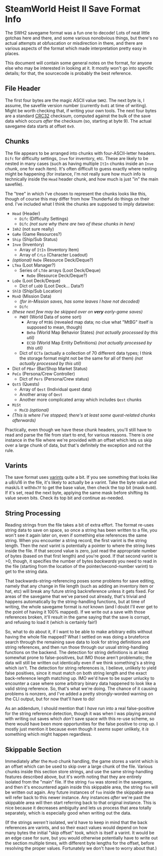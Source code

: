 SteamWorld Heist II Save Format Info
====================================

The SWH2 savegame format was a fun one to decode!  Lots of neat little gotchas
here and there, and some various nonobvious things, but there's no actual
attempts at obfuscation or misdirection in there, and there are various
aspects of the format which made interpretation pretty easy in places.

This document will contain some general notes on the format, for anyone else
who may be interested in looking at it.  It mostly won't go into specific
details; for that, the sourcecode is probably the best reference.

File Header
-----------

The first four bytes are the magic ASCII value `SWH2`.  The next byte is, I
assume, the savefile version number (currently `0x01` at time of writing).
Might be worth checking that, if writing your own tools.  The next four bytes
are a standard [CRC32](https://en.wikipedia.org/wiki/Cyclic_redundancy_check)
checksum, computed against the bulk of the save data which occurs *after* the
checksum (so, starting at byte 9).  The actual savegame data starts at 
offset `0x9`.

Chunks
------

The file appears to be arranged into chunks with four-ASCII-letter headers.  `Difc`
for difficulty settings, `Inve` for inventory, etc.  These are likely to be
nested in many cases (such as having multiple `ItIn` chunks inside an `Inve` chunk,
one for each item).  It's often difficult to guess exactly where nesting might be
happening (for instance, I'm not really sure how much info is technically inside
the `Head` header chunk, and how much is just "in" the main savefile).

The "tree" in which I've chosen to represent the chunks looks like this, though
of course this may differ from how Thunderful do things on their end.  I've
included what I think the chunks are supposed to imply datawise:

- `Head` (Header)
  - `Difc` (Difficulty Settings)
  - `Difc` *(not sure why there are two of these chunks in here)*
- `Imh2` (not sure really)
- `GaRe` (Game Resources?)
- `Ship` (Ship/Sub Status)
- `Inve` (Inventory)
  - Array of `ItIn` (Inventory Item)
  - Array of `CrLo` (Character Loadout)
- *(optional)* `ReDe` (Resource Deck/Deque?)
- `LTma` (Loot Manager?)
  - Series of `LTde` arrays (Loot Deck/Deque)
    - `ReDe` (Resource Deck/Deque?)
- `LoDe` (Loot Deck/Deque)
  - Dict of `LoDD` (Loot Deck... Data?)
- `ShlD` (Ship/Sub Location)
- `MsnD` (Mission Data)
  - *(for in-Mission saves, has some leaves I have not decoded)*
  - `Difc`
- *(these next few may be skipped over on **very** early-game saves)*
  - `PWDT` (World Data of some sort)
    - Array of `MtBG` (revealed map data; no clue what "MtBG" itself is supposed to mean, though)
    - `Beha` (World Map Behavior States) *(not actually processed by this util)*
    - `ECSD` (World Map Entity Definitions) *(not actually processed by this util)*
  - Dict of `ECTa` (actually a collection of 70 different data types; I think
    the storage format might not be the same for all of them) *(not actually
    processed by this util)*
- Dict of `PBar` (Bar/Shop Market Status)
- `PeCo` (Persona/Crew Controller)
  - Dict of `Pers` (Persona/Crew status)
- `QstS` (Quests)
  - Array of `Qest` (Individual quest data)
  - Another array of `Qest`
  - Another more complicated array which includes `Qest` chunks
- `MiSt`
  - `MsCD` *(optional)*
- *(This is where I've stopped; there's at least some quest-related
  chunks afterwards)*

Practically, even though we have these chunk headers, you'll still have to read
and parse the file from start to end, for various reasons.  There is *one* instance
in the file where we're provided with an offset which lets us skip over a large
chunk of data, but that's definitely the exception and not the rule.

Varints
-------

The save format uses [varints](https://en.wikipedia.org/wiki/Variable-length_quantity)
quite a bit.  If you see something that looks like a u8/u16 in the file, it's
likely to actually be a varint.  Take the byte value and mask/`&` it with`0x7F`
to get the base value, then check the top bit (mask `0x80`).  If it's set,
read the next byte, applying the same mask before shifting its value seven bits.
Check its top bit and continue as-needed.

String Processing
-----------------

Reading strings from the file takes a bit of extra effort.  The format re-uses
string data to save on space, so once a string has been written to a file, you won't
see it again later on, even if something else references the same string.  When you
encounter a string record, the first varint is the string length.  Then the *next*
varint is potentially a pointer to where the string lives inside the file.  If
that second value is zero, just read the appropriate number of bytes (based on that
first length) and you're good.  If that second varint is >0, though, it specifies
the number of bytes *backwards* you need to read in the file (starting from the
location of the pointer/second-number varint) to get to the string data.

That backwards-string-referencing poses some problems for save editing, namely that
any change in file length (such as adding an inventory item or hat, etc) will break
any future string backreference unless it gets fixed.  For areas of the savegame that
we've parsed out already, that's trivial and happens automatically by the
string-handling functions, but at time of writing, the whole savegame format is *not*
known (and I doubt I'll ever get to the point of having it 100% mapped).  If we write
out a save with those references broken, it'll result in the game saying that the
save is corrupt, and refusing to load it (which is certainly fair!)

So, what to do about it, if I want to be able to make arbitrary edits without having
the whole file mapped?  What I settled on was doing a bruteforce search through the
remaining save data to look for string definitions and string references, and then
run those through our usual string-handling functions on the backend.  The detection
for string definitions is at least somewhat prone to false-positives, but IMO those
aren't problematic; the data will still be written out identically even if we think
something's a string which isn't.  The detection for string references is, I believe,
unlikely to yield false positives, since it must match on both string length and the
exact back-reference length matching up.  IMO we'd have to be super unlucky to encounter
a case where some arbitrary binary data happened to look like a valid string reference.
So, that's what we're doing.  The chance of it causing problems is nonzero, and I've
added a pretty strongly-worded warning on the CLI output, but for now that'll have to
do!

As an addendum, I should mention that I *have* run into a real false-positive for
the string reference detection, though it was when I was playing around with writing
out saves which *don't* save space with this re-use scheme, so there would have been
more opportunities for the false positive to crop up.  I mostly just mention it because
even though it *seems* super unlikely, it *is* something which might happen regardless.

Skippable Section
-----------------

Immediately after the `MsnD` chunk handling, the game stores a varint which is an
offset which can be used to skip over a large chunk of the file.  Various chunks
inside this section store strings, and use the same string-handling features
described above, but it's worth noting that they are entirely isolated from the
"main" file.  If the string `foo` was stored in the savegame, and then it's
encountered again inside this skippable area, the string `foo` will be written
out again.  Any future instances of `foo` inside the skippable area will refer
back to this newer instance.  Any instances *after* we're past the skippable
area will then start referring back to that original instance.  This is nice
because it decreases ambiguity and lets us process that area totally separately,
which is especially good when writing out the data.

(If the strings *weren't* isolated, we'd have to keep in mind that the back
references are varints, and so their exact values would depend on how many
bytes the initial "skip offset" took, which is itself a varint.  It would be
an edge case for sure, but you would otherwise potentially have to write out
the section multiple times, with different byte lengths for the offset, before
resolving the proper values.  Fortunately we don't have to worry about that.)


